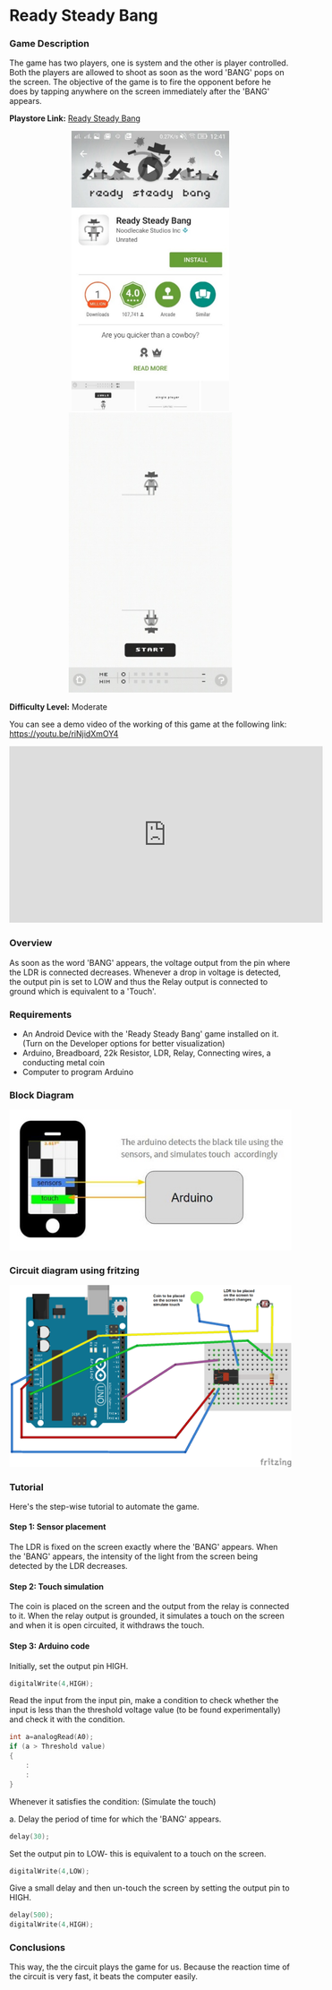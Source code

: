 # Ready Steady Bang

### Game Description

The game has two players, one is system and the other is player controlled. Both the players are allowed to shoot as soon as the word 'BANG' pops on the screen. The objective of the game is to fire the opponent before he does by tapping anywhere on the screen immediately after the 'BANG' appears.

**Playstore Link:**  [Ready Steady Bang](https://play.google.com/store/apps/details?id=com.noodlecake.rsb&hl=en)

<!-- Some Bootstrap segments are needed for front end because of markdown limitations-->
<div class="row" style="text-align:center;">
	<img src="/Images/BangPlaystore.png" alt="Play Store Image" height="500px"> 
	<img src="/Images/BangGameplay.png" alt="Game Play Image" height="500px">
</div>
<!-- End Bootstrap segment -->

**Difficulty Level:** Moderate

You can see a demo video of the working of this game at the following link: https://youtu.be/riNjidXmOY4

<div class="row" style="text-align:center;">
    <iframe width="560" height="315" src="https://www.youtube.com/embed/riNjidXmOY4" frameborder="0" allowfullscreen></iframe>
</div> 

### Overview

As soon as the word 'BANG' appears, the voltage output from the pin where the LDR is connected decreases. Whenever a drop in voltage is detected, the output pin is set to LOW and thus the Relay output is connected to ground which is equivalent to a 'Touch'.

### Requirements

- An Android Device with the 'Ready Steady Bang' game installed on it. (Turn on the  Developer options for better visualization)
- Arduino, Breadboard, 22k Resistor, LDR, Relay, Connecting wires, a conducting metal coin
- Computer to program Arduino
 
### Block Diagram

![BlockDiagram](/Images/methods-2.jpg)

### Circuit diagram using fritzing

![BlockDiagram](/Images/BangFritzing.png)

### Tutorial

Here's the step-wise tutorial to automate the game.

#### Step 1: Sensor placement

The LDR is fixed on the screen exactly where the 'BANG' appears. When the 'BANG' appears, the intensity of the light from the screen being detected by the LDR decreases.

#### Step 2: Touch simulation

The coin is placed on the screen and the output from the relay is connected to it. When the relay output is grounded, it simulates a touch on the screen and when it is open circuited, it withdraws the touch.

#### Step 3: Arduino code

Initially, set the output pin HIGH.

```C
digitalWrite(4,HIGH);
```

Read the input from the input pin, make a condition to check whether the input is less than the threshold voltage value (to be found experimentally) and check it with the condition.

```C
int a=analogRead(A0);
if (a > Threshold value)
{
	:
	:
}
```

Whenever it satisfies the condition: (Simulate the touch)

a. Delay the period of time for which the 'BANG' appears.

```C
delay(30);
```

Set the output pin to LOW- this is equivalent to a touch on the screen.

```C
digitalWrite(4,LOW);
```

Give a small delay and then un-touch the screen by setting the output pin to HIGH.

```C
delay(500);
digitalWrite(4,HIGH);
```

### Conclusions

This way, the the circuit plays the game for us. Because the reaction time of the circuit is very fast, it beats the computer easily.